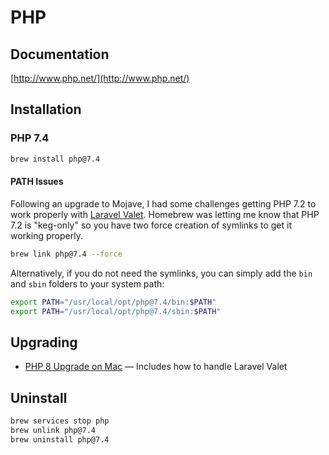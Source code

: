 # PHP

## Documentation

[http://www.php.net/](http://www.php.net/)

## Installation

### PHP 7.4

```bash
brew install php@7.4
```

#### PATH Issues

Following an upgrade to Mojave, I had some challenges getting PHP 7.2 to work properly with [Laravel Valet](https://laravel.com/docs/master/valet). Homebrew was letting me know that PHP 7.2 is "keg-only" so you have two force creation of symlinks to get it working properly.

```bash
brew link php@7.4 --force
```

Alternatively, if you do not need the symlinks, you can simply add the `bin` and `sbin` folders to your system path:

```bash
export PATH="/usr/local/opt/php@7.4/bin:$PATH"
export PATH="/usr/local/opt/php@7.4/sbin:$PATH"
```

## Upgrading

* [PHP 8 Upgrade on Mac](https://stitcher.io/blog/php-8-upgrade-mac) — Includes how to handle Laravel Valet

## Uninstall

```bash
brew services stop php
brew unlink php@7.4
brew uninstall php@7.4
```
